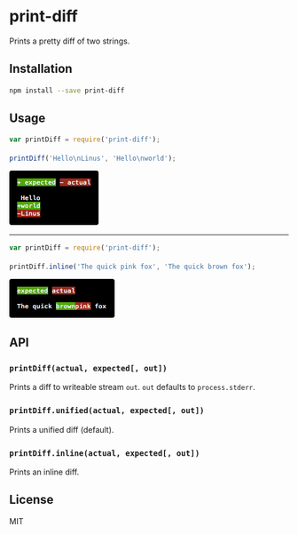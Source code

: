 # print-diff

Prints a pretty diff of two strings.

## Installation

```sh
npm install --save print-diff
```

## Usage

```javascript
var printDiff = require('print-diff');

printDiff('Hello\nLinus', 'Hello\nworld');
```

![Output](/example-unified.png?raw=true)

---

```javascript
var printDiff = require('print-diff');

printDiff.inline('The quick pink fox', 'The quick brown fox');
```

![Output](/example-inline.png?raw=true)

## API

### `printDiff(actual, expected[, out])`

Prints a diff to writeable stream `out`. `out` defaults to `process.stderr`.

### `printDiff.unified(actual, expected[, out])`

Prints a unified diff (default).

### `printDiff.inline(actual, expected[, out])`

Prints an inline diff.

## License

MIT
